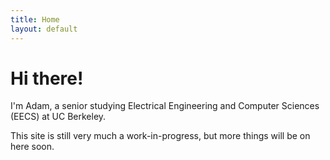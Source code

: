 ```yaml
---
title: Home
layout: default
---
```


# Hi there!
I'm Adam, a senior studying Electrical Engineering and Computer Sciences (EECS) at UC Berkeley.

This site is still very much a work-in-progress, but more things will be on here soon.
